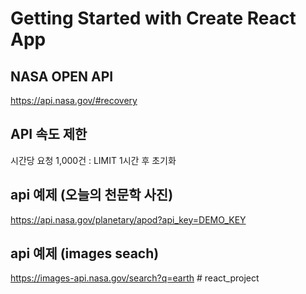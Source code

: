 # Getting Started with Create React App

## NASA OPEN API

https://api.nasa.gov/#recovery

## API 속도 제한

시간당 요청 1,000건 : LIMIT 1시간 후 초기화

## api 예제 (오늘의 천문학 사진)

https://api.nasa.gov/planetary/apod?api_key=DEMO_KEY

<!-- api_key는 여기서만 사용 -->

## api 예제 (images seach)

https://images-api.nasa.gov/search?q=earth
#   r e a c t _ p r o j e c t  
 